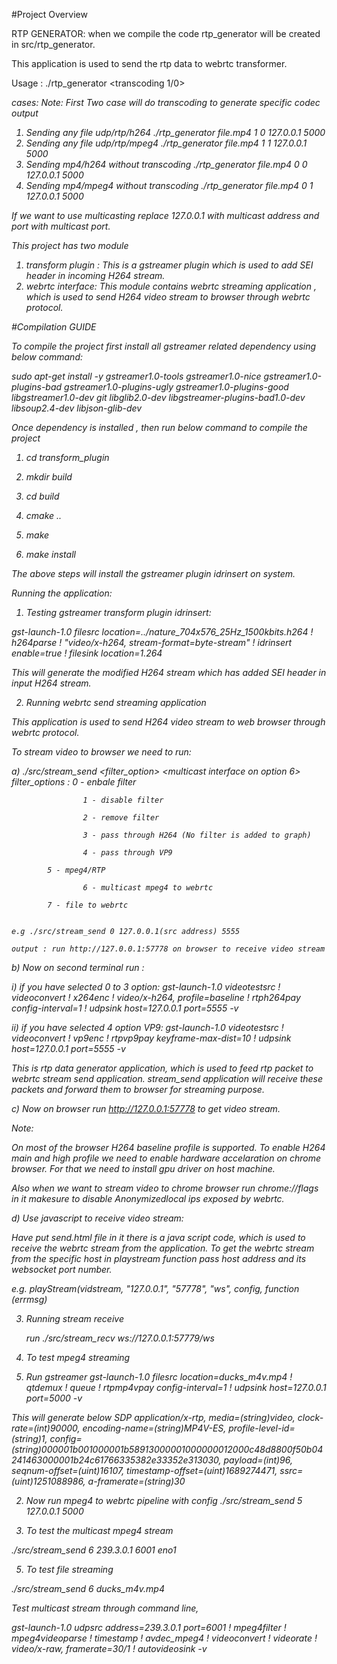 #Project Overview

RTP GENERATOR:
when we compile the code rtp_generator will be created in src/rtp_generator.

This application is used to send the rtp data to  webrtc transformer.

Usage :
./rtp_generator <filename> <transcoding 1/0> <mpeg4-0 h264-1><address> <port> 

cases:
Note: First Two case will do  transcoding to generate specific codec output
1) Sending any file udp/rtp/h264
  ./rtp_generator file.mp4  1 0 127.0.0.1 5000
2)  Sending any file udp/rtp/mpeg4
  ./rtp_generator file.mp4  1 1 127.0.0.1 5000
3) Sending mp4/h264 without transcoding
  ./rtp_generator file.mp4  0 0 127.0.0.1 5000
4) Sending mp4/mpeg4 without transcoding
  ./rtp_generator file.mp4  0 1 127.0.0.1 5000

If we want to use  multicasting replace 127.0.0.1 with multicast address and port with multicast port.



This project has two module
1) transform plugin : This is a gstreamer plugin which is used to add SEI header in incoming H264 stream.
2) webrtc interface: This module contains webrtc streaming application , which is used to send H264 video stream to browser through webrtc protocol.

#Compilation GUIDE

To compile the project first install all gstreamer related dependency using below command:

sudo apt-get install -y gstreamer1.0-tools gstreamer1.0-nice gstreamer1.0-plugins-bad gstreamer1.0-plugins-ugly gstreamer1.0-plugins-good libgstreamer1.0-dev git libglib2.0-dev libgstreamer-plugins-bad1.0-dev libsoup2.4-dev libjson-glib-dev

Once dependency is installed , then  run below command to compile the project

1) cd  transform_plugin

2) mkdir build

3) cd build

4) cmake ..

5) make 

6) make install


The above steps will install the gstreamer plugin idrinsert on system.


Running the application:

1) Testing gstreamer transform plugin idrinsert:


gst-launch-1.0 filesrc location=../nature_704x576_25Hz_1500kbits.h264  !  h264parse ! "video/x-h264, stream-format=byte-stream" ! idrinsert enable=true ! filesink location=1.264


This will generate the modified H264 stream which has added SEI header in input H264 stream.


2) Running webrtc send streaming application

This application is used to send H264 video stream to web browser through webrtc protocol.

To stream video to browser we need to run:

a) ./src/stream_send <filter_option> <src address > <udp port> <multicast interface on option 6>
   filter_options : 0 - enbale filter
                    
                    1 - disable filter     
                    
                    2 - remove filter
                    
                    3 - pass through H264 (No filter is added to graph)
                   
                    4 - pass through VP9

		    5 - mpeg4/RTP
                 
                    6 - multicast mpeg4 to webrtc
		    
		    7 - file to webrtc

  
    e.g ./src/stream_send 0 127.0.0.1(src address) 5555

    output : run http://127.0.0.1:57778 on browser to receive video stream

b) Now on second terminal run :

   i) if you have selected 0 to 3 option:
   gst-launch-1.0 videotestsrc ! videoconvert ! x264enc ! video/x-h264, profile=baseline ! rtph264pay config-interval=1 ! udpsink host=127.0.0.1 port=5555 -v

   ii) if you have selected 4 option VP9:
   gst-launch-1.0 videotestsrc ! videoconvert ! vp9enc !  rtpvp9pay keyframe-max-dist=10 ! udpsink host=127.0.0.1 port=5555 -v
     

   This is rtp data generator application, which is used to feed rtp packet to webrtc stream send application. stream_send application will receive these packets and forward them to browser for streaming purpose.


c) Now on browser run http://127.0.0.1:57778  to get video stream.

   Note:

   On most of the browser H264 baseline profile is supported. To enable H264 main and high profile we need to enable hardware accelaration on chrome browser. For that we need to install gpu driver on host machine.


   Also when we want to stream video to chrome browser run chrome://flags in it makesure to disable Anonymizedlocal ips exposed by webrtc.


d) Use javascript to receive video stream:

   Have put send.html file in it there is a java script code, which is used to receive the webrtc stream from the application. To get the webrtc stream from the specific host in playstream function pass host address and its websocket port number.

e.g. playStream(vidstream, "127.0.0.1", "57778", "ws", config, function (errmsg) 
     
3) Running stream receive 

   run 
   ./src/stream_recv ws://127.0.0.1:57779/ws


4) To test mpeg4 streaming 

1) Run gstreamer 
gst-launch-1.0 filesrc location=ducks_m4v.mp4 ! qtdemux ! queue ! rtpmp4vpay config-interval=1 ! udpsink host=127.0.0.1 port=5000 -v

This will generate below SDP
application/x-rtp, media=(string)video, clock-rate=(int)90000, encoding-name=(string)MP4V-ES, profile-level-id=(string)1, config=(string)000001b001000001b58913000001000000012000c48d8800f50b04241463000001b24c61766335382e33352e313030, payload=(int)96, seqnum-offset=(uint)16107, timestamp-offset=(uint)1689274471, ssrc=(uint)1251088986, a-framerate=(string)30

2) Now run mpeg4 to webrtc pipeline with config 
./src/stream_send  5  127.0.0.1 5000

3) To test the multicast mpeg4 stream

./src/stream_send 6 239.3.0.1 6001 eno1

5) To test file streaming 

./src/stream_send  6  ducks_m4v.mp4 


Test multicast stream through command line,

gst-launch-1.0  udpsrc address=239.3.0.1 port=6001 ! mpeg4filter ! mpeg4videoparse  ! timestamp ! avdec_mpeg4 !  videoconvert ! videorate ! video/x-raw, framerate=30/1 !  autovideosink -v




